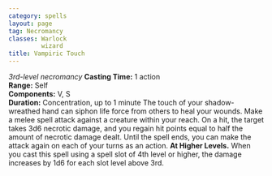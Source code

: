 ```yaml
---
category: spells
layout: page
tag: Necromancy
classes: Warlock
         wizard
title: Vampiric Touch 
---
```

_3rd-level necromancy_ 
**Casting Time:** 1 action    
**Range:** Self    
**Components:** V, S    
**Duration:** Concentration, up to 1 minute 
The touch of your shadow-wreathed hand can siphon life force from others to heal your wounds. Make a melee spell attack against a creature within your reach. On a hit, the target takes 3d6 necrotic damage, and you regain hit points equal to half the amount of necrotic damage dealt. Until the spell ends, you can make the attack again on each of your turns as an action. 
**At Higher Levels.** When you cast this spell using a spell slot of 4th level or higher, the damage increases by 1d6 for each slot level above 3rd.